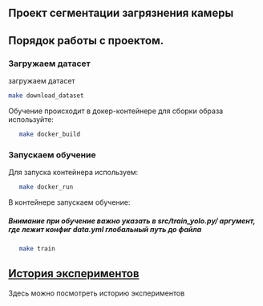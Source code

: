 ## Проект сегментации загрязнения камеры

## Порядок работы с проектом.

### Загружаем датасет

загружаем датасет

```bash
make download_dataset
```


Обучение происходит в докер-контейнере для сборки образа используйте:

```bash
   make docker_build
```

### Запускаем обучение

Для запуска контейнера используем:

```bash
   make docker_run
```

В контейнере запускаем обучение:

##### Внимание при обучение важно указать в src/train_yolo.py/ аргумент, где лежит конфиг data.yml глобальный путь до файла 

```bash
   make train
```


## [История экспериментов](HISTORY.md)

Здесь можно посмотреть историю экспериментов